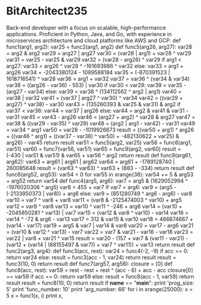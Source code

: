 # BitArchitect235
Back-end developer with a focus on scalable, high-performance applications. Proficient in Python, Java, and Go, with experience in microservices architecture and cloud platforms like AWS and GCP.
def func1(arg1, arg2):
    var25 = func2(arg1, arg2)
    def func5(arg26, arg27):
        var28 = arg2 & arg2
        var29 = arg27 | arg27
        var30 = (var28 | arg1) + var28 ^ var29
        var31 = var25 - var25 & var29
        var32 = (var28 - arg26) ^ var29
        if arg1 < arg27:
            var33 = arg26 ^ var28 ^ -161693986 ^ var32
        else:
            var33 = arg1 + arg26
        var34 = -2043380124 - 1089588184
        var35 = (-870391523 | 1618716541) ^ var28
        var36 = arg1 + var32
        var37 = var36 ^ (var34 & var34)
        var38 = ((arg26 - var36) - 553) | var30
        if var30 < var29:
            var39 = var35 - (arg27 - var34)
        else:
            var39 = var38 ^ (134112562 ^ arg2 | arg1)
        var40 = var38 | var32
        var41 = (var37 | arg27 ^ var30) ^ var34
        var42 = ((var29 + arg27) ^ var38) - var30
        var43 = (135280393 & var25 & var31) & arg2
        if var37 < var36:
            var44 = var37 | arg26
        else:
            var44 = arg2 & var41 & var31 - var31
        var45 = var43 - arg26
        var46 = (arg27 + arg2) ^ var28 & arg27
        var47 = var38 & ((var29 - var35) ^ var29)
        var48 = (arg2 | arg1 - var42) - var31
        var49 = var34 ^ arg1
        var50 = var28 - -1019926673
        result = ((var50 + arg1) ^ arg26 + ((var46 ^ arg1) + ((var37 - var38) ^ var50) + -482130622 + var25) & arg26) - var45
        return result
    var51 = func5(arg2, var25)
    var56 = func6(arg1, var51)
    var60 = func7(var56, var51)
    var65 = func9(arg2, var60)
    result = (-430 | var51 & var51) & var65 + var56 ^ arg2
    return result
def func9(arg61, arg62):
    var63 = arg61 | arg61 | arg62
    var64 = arg61 + -1789128740 | 260085648
    result = (var63 ^ var63) ^ var63 + (883 - -334)
    return result
def func6(arg52, arg53):
    var54 = 0
    for var55 in xrange(38):
        var54 += 5 & arg53 + arg52
    return var54
def func4(arg5, arg6):
    var7 = arg5 & (1629052994 ^ -1976020306 ^ arg5)
    var8 = 455 + var7
    if var7 < arg6:
        var9 = (arg5 - (-2133950373 | var8)) + arg6
    else:
        var9 = (851280749 ^ arg6 - arg6) - var8
    var10 = var7 ^ var8 + var8
    var11 = (var8 & -2125474003 ^ var10) + arg5
    var12 = var8 ^ var8
    var13 = var10 ^ var11 ^ -246 + arg6
    var14 = (var10 + -2045850281 ^ var13) | var7
    var15 = (var12 & var8 ^ var10) - var14
    var16 = var14 ^ -72 & arg6 - var13
    var17 = 312 & var15 & var10
    var18 = 466874667 + (var14 - var17)
    var19 = arg5 & var7 | var14 & var8
    var20 = var17 - arg6
    var21 = (var10 & var12 ^ var13) - var7
    var22 = var7 & var21 - var16 - var18
    var23 = var22 | var8 + var21 ^ var15
    result = var20 - (157 + var7 & (var11 - var21) - (var12 + (var14 | (68155497 & var7)) + var7 ^ var11)) + var13
    return result
def func2(arg3, arg4):
    def func3(acc, rest):
        var24 = func4(-2, -9)
        if acc == 0:
            return var24
        else:
            result = func3(acc - 1, var24)
            return result
    result = func3(10, 0)
    return result
def func7(arg57, arg58):
    closure = [0]
    def func8(acc, rest):
        var59 = rest - rest + rest ^ (acc - 6) + acc - acc
        closure[0] += var59
        if acc == 0:
            return var59
        else:
            result = func8(acc - 1, var59)
            return result
    result = func8(10, 0)
    return result
if __name__ == "__main__":
    print 'prog_size: 5'
    print 'func_number: 10'
    print 'arg_number: 66'
    for i in xrange(25000):
        x = 5
        x = func1(x, i)
        print x,
